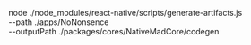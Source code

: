 node ./node_modules/react-native/scripts/generate-artifacts.js \
--path ./apps/NoNonsence \
--outputPath ./packages/cores/NativeMadCore/codegen
